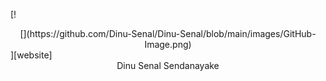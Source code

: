 [!
<div align="center">
[](https://github.com/Dinu-Senal/Dinu-Senal/blob/main/images/GitHub-Image.png)
</div>
][website]

<div align=center>
    Dinu Senal Sendanayake
</div>

[website]: https://dinu-sendanayake.netlify.app/
[linkedin]: https://www.linkedin.com/in/dinu-senal-sendanayake-763234195/
[instagram]: https://www.instagram.com/dinu_senal/
[gmail]: dinusenal8@gmail.com